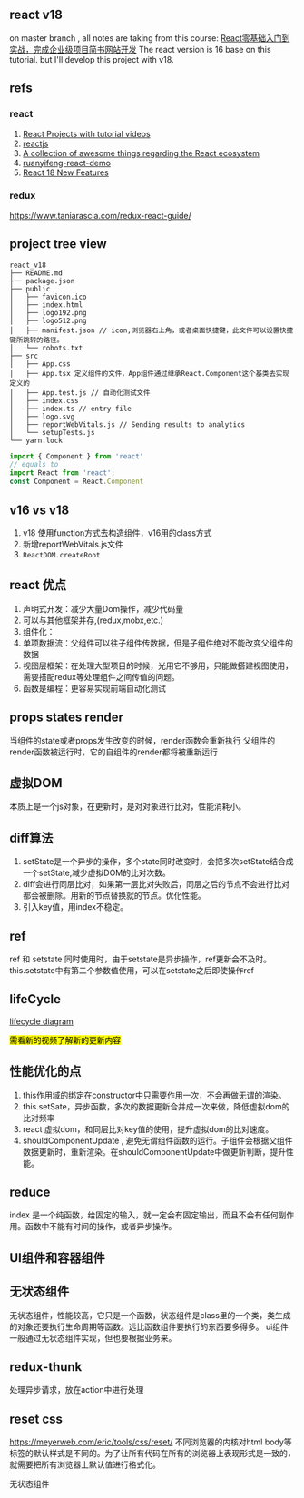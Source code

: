 ## react v18
on master branch , all notes are taking from this course: 
[React零基础入门到实战，完成企业级项目简书网站开发](https://coding.imooc.com/learn/list/229.html)
The react version is 16 base on this tutorial. but I'll develop this project with v18.

## refs

### react

1. [React Projects with tutorial videos](https://github.com/john-smilga/react-projects)
2. [reactjs](https://reactjs.org/docs/getting-started.html)
3. [A collection of awesome things regarding the React ecosystem](https://github.com/enaqx/awesome-react)
4. [ruanyifeng-react-demo](https://github.com/ruanyf/react-demos)
5. [React 18 New Features](https://www.freecodecamp.org/news/react-18-new-features/)

### redux

https://www.taniarascia.com/redux-react-guide/

## project tree view
```
react_v18
├── README.md
├── package.json
├── public
│   ├── favicon.ico
│   ├── index.html
│   ├── logo192.png
│   ├── logo512.png
│   ├── manifest.json // icon,浏览器右上角，或者桌面快捷键，此文件可以设置快捷键所跳转的路径。
│   └── robots.txt
├── src
│   ├── App.css
│   ├── App.tsx 定义组件的文件，App组件通过继承React.Component这个基类去实现定义的
│   ├── App.test.js // 自动化测试文件
│   ├── index.css
│   ├── index.ts // entry file
│   ├── logo.svg
│   ├── reportWebVitals.js // Sending results to analytics
│   └── setupTests.js
└── yarn.lock
```

```js
import { Component } from 'react'
// equals to
import React from 'react';
const Component = React.Component
```

## v16 vs v18

1. v18 使用function方式去构造组件，v16用的class方式
2. 新增reportWebVitals.js文件
3. `ReactDOM.createRoot`

## react 优点

1. 声明式开发：减少大量Dom操作，减少代码量
2. 可以与其他框架并存,(redux,mobx,etc.)
3. 组件化：
4. 单项数据流：父组件可以往子组件传数据，但是子组件绝对不能改变父组件的数据
5. 视图层框架：在处理大型项目的时候，光用它不够用，只能做搭建视图使用，需要搭配redux等处理组件之间传值的问题。
6. 函数是编程：更容易实现前端自动化测试

## props states render
当组件的state或者props发生改变的时候，render函数会重新执行
父组件的render函数被运行时，它的自组件的render都将被重新运行

## 虚拟DOM
本质上是一个js对象，在更新时，是对对象进行比对，性能消耗小。

## diff算法
1. setState是一个异步的操作，多个state同时改变时，会把多次setState结合成一个setState,减少虚拟DOM的比对次数。
2. diff会进行同层比对，如果第一层比对失败后，同层之后的节点不会进行比对都会被删除。用新的节点替换就的节点。优化性能。
3. 引入key值，用index不稳定。

## ref
ref 和 setstate 同时使用时，由于setstate是异步操作，ref更新会不及时。this.setstate中有第二个参数值使用，可以在setstate之后即使操作ref

## lifeCycle
[lifecycle diagram](https://projects.wojtekmaj.pl/react-lifecycle-methods-diagram/)

<mark>需看新的视频了解新的更新内容</mark>

## 性能优化的点

1. this作用域的绑定在constructor中只需要作用一次，不会再做无谓的渲染。
2. this.setSate，异步函数，多次的数据更新合并成一次来做，降低虚拟dom的比对频率
3. react 虚拟dom，和同层比对key值的使用，提升虚拟dom的比对速度。
4. shouldComponentUpdate , 避免无谓组件函数的运行。子组件会根据父组件数据更新时，重新渲染。在shouldComponentUpdate中做更新判断，提升性能。

## reduce
index	是一个纯函数，给固定的输入，就一定会有固定输出，而且不会有任何副作用。函数中不能有时间的操作，或者异步操作。

## UI组件和容器组件

## 无状态组件
无状态组件，性能较高，它只是一个函数，状态组件是class里的一个类，类生成的对象还要执行生命周期等函数。远比函数组件要执行的东西要多得多。
ui组件一般通过无状态组件实现，但也要根据业务来。

## redux-thunk
处理异步请求，放在action中进行处理

## reset css
https://meyerweb.com/eric/tools/css/reset/
不同浏览器的内核对html body等标签的默认样式是不同的。为了让所有代码在所有的浏览器上表现形式是一致的，就需要把所有浏览器上默认值进行格式化。

无状态组件

